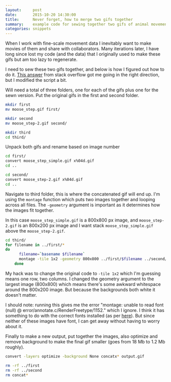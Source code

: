 ```yaml
---
layout: 	post
date: 		2015-10-20 14:30:00
title: 		Never forget, how to merge two gifs together
summary: 	example code for sewing together two gifs of animal movement into a single gif using imagemagick
categories: snippets
---
```


When I work with fine-scale movement data I inevitably want to make movies of them and share with collaborators. Many iterations later, I have long since lost my code (and the data) that I originally used to make these gifs but am too lazy to regenerate.

I need to sew these two gifs together, and below is how I  figured out how to do it. [This answer](http://unix.stackexchange.com/a/53443) from stack overflow got me going in the right direction, but I modified the script a bit.

Will need a total of three folders, one for each of the gifs plus one for the sewn version. Put the original gifs in the first and second folder.

```bash
mkdir first
mv moose_step.gif first/

mkdir second
mv moose_step-2.gif second/

mkdir third
cd third/
```

Unpack both gifs and rename based on image number

```bash
cd first/
convert moose_step_simple.gif x%04d.gif
cd ..

cd second/
convert moose_step-2.gif x%04d.gif
cd ..
```

Navigate to third folder, this is where the concatenated gif will end up. I'm using the `montage` function which puts two images together and looping across all files. The `-geometry` argument is important as it determines how the images fit together.

In this case `moose_step_simple.gif` is a 800x800 px image, and `moose_step-2.gif` is an 800x200 px image and I want stack `moose_step_simple.gif`  above the `moose_step-2.gif`.


```bash
cd third/
for filename in ../first/*
do
	  filename=`basename $filename`
	  montage -tile 1x2 -geometry 800x800 ../first/$filename ../second/$filename concat$filename
    done
```

My hack was to change the original code to `-tile 1x2` which I'm guessing means one row, two columns. I changed the geometry argument to the largest image (800x800) which means there's some awkward whitespace around the 800x200 image. But because the backgrounds both white it doesn't matter.

I should note: running this gives me the error "montage: unable to read font (null) @ error/annotate.c/RenderFreetype/1152." which I ignore. I think it has something to do with the correct fonts installed (as per [here](http://www.imagemagick.org/discourse-server/viewtopic.php?t=20529)). But since neither of these images have font, I can get away without having to worry about it.

Finally to make a new output, put together the images, also optimize and remove background to make the final gif smaller (goes from 18 Mb to 1.2 Mb roughly).

```bash
convert -layers optimize -background None concatx* output.gif

rm -rf ../first
rm -rf ../second
rm concat*
```
